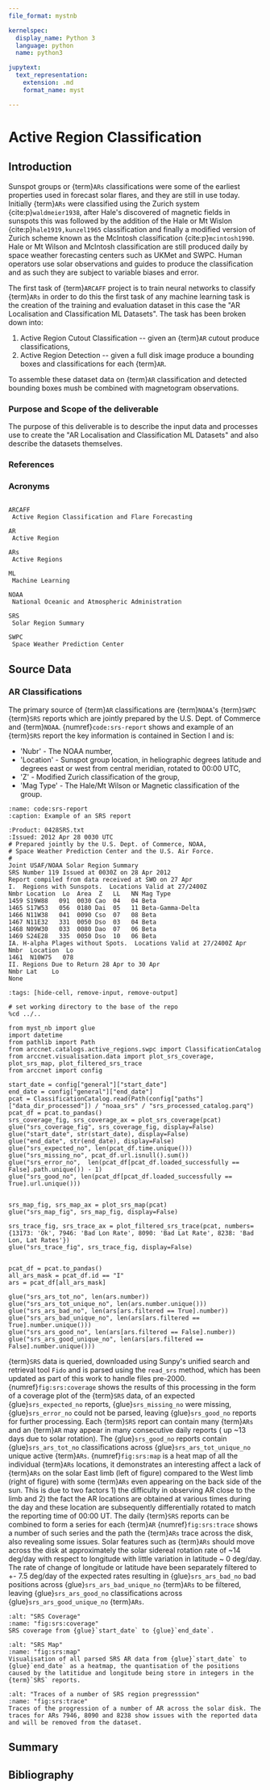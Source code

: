 ```yaml
---
file_format: mystnb

kernelspec:
  display_name: Python 3
  language: python
  name: python3

jupytext:
  text_representation:
    extension: .md
    format_name: myst

---
```


# Active Region Classification

## Introduction

Sunspot groups or {term}`ARs` classifications were some of the earliest properties used in forecast solar flares, and they are still in use today.
Initially {term}`ARs` were classified using the Zurich system {cite:p}`waldmeier1938`, after Hale's discovered of magnetic fields in sunspots this was followed by the addition of the Hale or Mt Wislon {cite:p}`hale1919,kunzel1965` classification and finally a modified version of Zurich scheme known as the McIntosh classification {cite:p}`mcintosh1990`.
Hale or Mt Wilson and McIntosh classification are still produced daily by space weather forecasting centers such as UKMet and SWPC.
Human operators use solar observations and guides to produce the classification and as such they are subject to variable biases and error.

The first task of {term}`ARCAFF` project is to train neural networks to classify {term}`ARs` in order to do this the first task of any machine learning task is the creation of the training and evaluation dataset in this case the "AR Localisation and Classification ML Datasets".
The task has been broken down into:

1. Active Region Cutout Classification -- given an {term}`AR` cutout produce classifications,
2. Active Region Detection -- given a full disk image produce a bounding boxes and classifications for each {term}`AR`.

To assemble these dataset data on {term}`AR` classification and detected bounding boxes mush be combined with magnetogram observations.

### Purpose and Scope of the deliverable

The purpose of this deliverable is to describe the input data and processes use to create the "AR Localisation and Classification ML Datasets" and also describe the datasets themselves.

### References

### Acronyms

```{glossary}

ARCAFF
 Active Region Classification and Flare Forecasting

AR
 Active Region

ARs
 Active Regions

ML
 Machine Learning

NOAA
 National Oceanic and Atmospheric Administration

SRS
 Solar Region Summary

SWPC
 Space Weather Prediction Center
```

## Source Data

### AR Classifications

The primary source of {term}`AR` classifications are {term}`NOAA`'s {term}`SWPC` {term}`SRS` reports which are jointly prepared by the U.S. Dept. of Commerce and {term}`NOAA`.
{numref}`code:srs-report` shows and example of an {term}`SRS` report the key information is contained in Section I and is:

* 'Nubr' - The NOAA number,
* 'Location' - Sunspot group location, in heliographic degrees latitude and degrees east or west from central meridian, rotated to 00:00 UTC,
* 'Z' - Modified Zurich classification of the group,
* 'Mag Type' - The Hale/Mt Wilson or Magnetic classification of the group.

```{code-block} text
:name: code:srs-report
:caption: Example of an SRS report

:Product: 0428SRS.txt
:Issued: 2012 Apr 28 0030 UTC
# Prepared jointly by the U.S. Dept. of Commerce, NOAA,
# Space Weather Prediction Center and the U.S. Air Force.
#
Joint USAF/NOAA Solar Region Summary
SRS Number 119 Issued at 0030Z on 28 Apr 2012
Report compiled from data received at SWO on 27 Apr
I.  Regions with Sunspots.  Locations Valid at 27/2400Z
Nmbr Location  Lo  Area  Z   LL   NN Mag Type
1459 S19W88   091  0030 Cao  04   04 Beta
1465 S17W53   056  0180 Dai  05   11 Beta-Gamma-Delta
1466 N11W38   041  0090 Cso  07   08 Beta
1467 N11E32   331  0050 Dso  03   04 Beta
1468 N09W30   033  0080 Dao  07   06 Beta
1469 S24E28   335  0050 Dso  10   06 Beta
IA. H-alpha Plages without Spots.  Locations Valid at 27/2400Z Apr
Nmbr  Location  Lo
1461  N10W75   078
II. Regions Due to Return 28 Apr to 30 Apr
Nmbr Lat    Lo
None
```

```{code-cell} python3
:tags: [hide-cell, remove-input, remove-output]

# set working directory to the base of the repo
%cd ../..

from myst_nb import glue
import datetime
from pathlib import Path
from arccnet.catalogs.active_regions.swpc import ClassificationCatalog
from arccnet.visualisation.data import plot_srs_coverage, plot_srs_map, plot_filtered_srs_trace
from arccnet import config

start_date = config["general"]["start_date"]
end_date = config["general"]["end_date"]
pcat = ClassificationCatalog.read(Path(config["paths"]["data_dir_processed"]) / "noaa_srs" / "srs_processed_catalog.parq")
pcat_df = pcat.to_pandas()
srs_coverage_fig, srs_coverage_ax = plot_srs_coverage(pcat)
glue("srs_coverage_fig", srs_coverage_fig, display=False)
glue("start_date", str(start_date), display=False)
glue("end_date", str(end_date), display=False)
glue("srs_expected_no", len(pcat_df.time.unique()))
glue("srs_missing_no", pcat_df.url.isnull().sum())
glue("srs_error_no",  len(pcat_df[pcat_df.loaded_successfully == False].path.unique()) - 1)
glue("srs_good_no", len(pcat_df[pcat_df.loaded_successfully == True].url.unique()))


srs_map_fig, srs_map_ax = plot_srs_map(pcat)
glue("srs_map_fig", srs_map_fig, display=False)

srs_trace_fig, srs_trace_ax = plot_filtered_srs_trace(pcat, numbers={13173: 'Ok', 7946: 'Bad Lon Rate', 8090: 'Bad Lat Rate', 8238: 'Bad Lon, Lat Rates'})
glue("srs_trace_fig", srs_trace_fig, display=False)


pcat_df = pcat.to_pandas()
all_ars_mask = pcat_df.id == "I"
ars = pcat_df[all_ars_mask]

glue("srs_ars_tot_no", len(ars.number))
glue("srs_ars_tot_unique_no", len(ars.number.unique()))
glue("srs_ars_bad_no", len(ars[ars.filtered == True].number))
glue("srs_ars_bad_unique_no", len(ars[ars.filtered == True].number.unique()))
glue("srs_ars_good_no", len(ars[ars.filtered == False].number))
glue("srs_ars_good_unique_no", len(ars[ars.filtered == False].number.unique()))
```

{term}`SRS` data is queried, downloaded using Sunpy's unified search and retrieval tool `Fido` and is parsed using the `read_srs` method, which has been updated as part of this work to handle files pre-2000.
{numref}`fig:srs:coverage` shows the results of this processing in the form of a coverage plot of the {term}`SRS` data, of an expected {glue}`srs_expected_no` reports, {glue}`srs_missing_no` were missing,  {glue}`srs_error_no` could not be parsed, leaving {glue}`srs_good_no` reports for further processing.
Each {term}`SRS` report can contain many {term}`ARs` and an {term}`AR` may appear in many consecutive daily reports ( up ~13 days due to solar rotation).
The {glue}`srs_good_no` reports contain {glue}`srs_ars_tot_no` classifications across {glue}`srs_ars_tot_unique_no` unique active {term}`ARs`.
{numref}`fig:srs:map` is a heat map of all the individual {term}`ARs` locations, it demonstrates an interesting affect a lack of {term}`ARs` on the solar East limb (left of figure) compared to the West limb (right of figure) with some {term}`ARs` even appearing on the back side of the sun.
This is due to two factors 1) the difficulty in observing AR close to the limb and 2) the fact the AR locations are obtained at various times during the day and these location are subsequently differentially rotated to match the reporting time of 00:00 UT.
The daily {term}`SRS` reports can be combined to form a series for each {term}`AR` {numref}`fig:srs:trace` shows a number of such series and the path the {term}`ARs` trace across the disk, also revealing some issues.
Solar features such as {term}`ARs` should move across the disk at approximately the solar sidereal rotation rate of ~14 deg/day with respect to longitude with little variation in latitude ~ 0 deg/day.
The rate of change of longitude or latitude have been separately filtered to +- 7.5 deg/day of the expected rates resulting in {glue}`srs_ars_bad_no` bad positions across {glue}`srs_ars_bad_unique_no` {term}`ARs` to be filtered, leaving {glue}`srs_ars_good_no` classifications across {glue}`srs_ars_good_unique_no` {term}`ARs`.

```{glue:figure} srs_coverage_fig
:alt: "SRS Coverage"
:name: "fig:srs:coverage"
SRS coverage from {glue}`start_date` to {glue}`end_date`.
```

```{glue:figure} srs_map_fig
:alt: "SRS Map"
:name: "fig:srs:map"
Visualisation of all parsed SRS AR data from {glue}`start_date` to {glue}`end_date` as a heatmap, the quantisation of the positions caused by the latitidue and longitude being store in integers in the {term}`SRS` reports.
```

```{glue:figure} srs_trace_fig
:alt: "Traces of a number of SRS region pregresssion"
:name: "fig:srs:trace"
Traces of the progression of a number of AR across the solar disk. The traces for ARs 7946, 8090 and 8238 show issues with the reported data and will be removed from the dataset.
```

## Summary

## Bibliography

```{bibliography}
```
